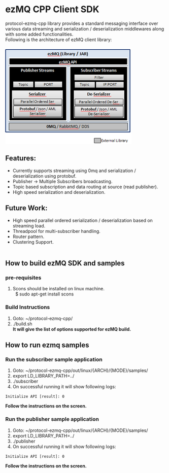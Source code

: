 # ezMQ CPP Client SDK

protocol-ezmq-cpp library provides a standard messaging interface over various data streaming 
and serialization / deserialization middlewares along with some added functionalities.</br>
Following is the architecture of ezMQ client library: </br> </br>
![ezMQ Architecture](doc/images/ezMQ_architecture_0.1.png?raw=true "ezMQ Arch")

## Features:
* Currently supports streaming using 0mq and serialization / deserialization using protobuf.
* Publisher -> Multiple Subscribers broadcasting.
* Topic based subscription and data routing at source (read publisher).
* High speed serialization and deserialization.

## Future Work:
* High speed parallel ordered serialization / deserialization based on streaming load.
* Threadpool for multi-subscriber handling.
* Router pattern.
* Clustering Support.
</br></br>

## How to build ezMQ SDK and samples
### pre-requisites
1. Scons should be installed on linux machine. </br>
   $ sudo apt-get install scons

### Build Instructions
1. Goto: ~/protocol-ezmq-cpp/
2.  ./build.sh </br>
    **It will give the list of options supported for ezMQ build.**

## How to run ezmq samples

### Run the subscriber sample application

1. Goto: ~/protocol-ezmq-cpp/out/linux/{ARCH}/{MODE}/samples/
2. export LD_LIBRARY_PATH=../
3. ./subscriber
4.  On successful running it will show following logs:

```
Initialize API [result]: 0
```
**Follow the instructions on the screen.**

###  Run the publisher sample application

1. Goto: ~/protocol-ezmq-cpp/out/linux/{ARCH}/{MODE}/samples/
2. export LD_LIBRARY_PATH=../
3. ./publisher
4. On successful running it will show following logs:

```
Initialize API [result]: 0
```
**Follow the instructions on the screen.**
